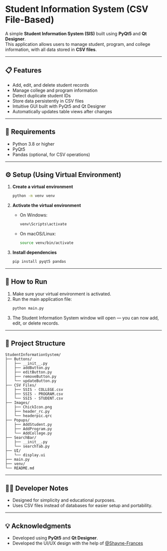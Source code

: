 # Student Information System (CSV File-Based)

A simple **Student Information System (SIS)** built using **PyQt5** and **Qt Designer**.  
This application allows users to manage student, program, and college information, with all data stored in **CSV files**.

---

## 📋 Features

- Add, edit, and delete student records  
- Manage college and program information  
- Detect duplicate student IDs  
- Store data persistently in CSV files  
- Intuitive GUI built with PyQt5 and Qt Designer  
- Automatically updates table views after changes  

---

## 🧰 Requirements

- Python 3.8 or higher  
- PyQt5  
- Pandas (optional, for CSV operations)

---

## ⚙️ Setup (Using Virtual Environment)

1. **Create a virtual environment**  
   ```bash
   python -m venv venv
   ```

2. **Activate the virtual environment**

   - On Windows:
     ```bash
     venv\Scripts\activate
     ```
   - On macOS/Linux:
     ```bash
     source venv/bin/activate
     ```

3. **Install dependencies**
   ```bash
   pip install pyqt5 pandas
   ```

---

## 🚀 How to Run

1. Make sure your virtual environment is activated.  
2. Run the main application file:
   ```bash
   python main.py
   ```
3. The Student Information System window will open — you can now add, edit, or delete records.

---

## 📂 Project Structure

```
StudentInformationSystem/
├── Buttons/
│   ├── __init__.py     
│   ├── addButton.py
│   ├── editButton.py
│   ├── removeButton.py
│   └── updateButton.py
├── CSV Files/
│   ├── SSIS - COLLEGE.csv
│   ├── SSIS - PROGRAM.csv
│   └── SSIS - STUDENT.csv
├── Images/
│   ├── ChickIcon.png
│   ├── header_rc.py
│   └── headerpic.qrc
├── Popups/
│   ├── AddStudent.py
│   ├── AddProgram.py
│   └── AddCollege.py
├── SearchBar/
│   ├── __init__.py
│   └── searchTab.py
├── UI/
│   └── display.ui
├── main.py
├── venv/
└── README.md
```

---

## 🧑‍💻 Developer Notes

- Designed for simplicity and educational purposes.  
- Uses CSV files instead of databases for easier setup and portability.  

---

## 💡 Acknowledgments

- Developed using **PyQt5** and **Qt Designer**.
- Developed the UI/UX design with the help of [@Shayne-Frances](https://github.com/Shayne-Frances)
